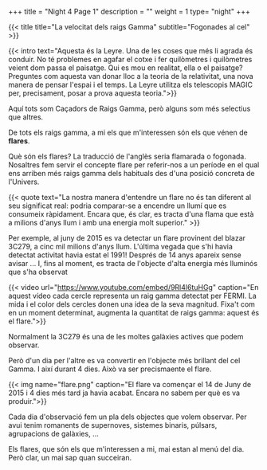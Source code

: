 +++
title = "Night 4 Page 1"
description = ""
weight = 1
type= "night"
+++

{{< title
    title="La velocitat dels raigs Gamma"
    subtitle="Fogonades al cel" >}}

{{< intro
    text="Aquesta és la Leyre. Una de les coses que més li agrada és conduir. No té problemes en agafar el cotxe i fer quilòmetres i quilòmetres veient dom passa el paisatge. Qui es mou en realitat, ella o el paisatge? Preguntes com aquesta van donar lloc a la teoria de la relativitat, una nova manera de pensar l'espai i el temps. La Leyre utilitza els telescopis MAGIC per, precisament, posar a prova aquesta teoria.">}}

Aquí tots som Caçadors de Raigs Gamma, però alguns som més selectius que altres.

De tots els raigs gamma, a mi els que m'interessen són els que vénen de **flares**.

Què són els flares? La traducció de l'anglès seria flamarada o fogonada. Nosaltres fem servir el concepte flare per referir-nos a un període en el qual ens arriben més raigs gamma dels habituals des d'una posició concreta de l'Univers.

{{< quote
    text="La nostra manera d'entendre un flare no és tan diferent al seu significat real: podria comparar-se a encendre un llumí que es consumeix ràpidament. Encara que, és clar, es tracta d'una flama que està a milions d'anys llum i amb una energia molt superior." >}}

Per exemple, al juny de 2015 es va detectar un flare provinent del blazar 3C279, a cinc mil milions d'anys llum. L'última vegada que s'hi havia detectat activitat havia estat el 1991! Després de 14 anys apareix sense avisar ... I, fins al moment, es tracta de l'objecte d'alta energia més lluminós que s'ha observat

{{< video url="https://www.youtube.com/embed/9Rl4l6tuHGg" caption="En aquest vídeo cada cercle representa un raig gamma detectat per FERMI. La mida i el color dels cercles donen una idea de la seva magnitud. Fixa't com en un moment determinat, augmenta la quantitat de raigs gamma: aquest és el flare.">}}

Normalment la 3C279 és una de les moltes galàxies actives que podem observar.

Però d'un dia per l'altre es va convertir en l'objecte més brillant del cel Gamma. I així durant 4 dies. Això va ser precismaente el flare.

{{< img name="flare.png" caption="El flare va començar el 14 de Juny de 2015 i 4 dies més tard ja havia acabat. Encara no sabem per què es va produir.">}}

Cada dia d'observació fem un pla dels objectes que volem observar. Per avui tenim romanents de supernoves, sistemes binaris, púlsars, agrupacions de galàxies, ...

Els flares, que són els que m'interessen a mi, mai estan al menú del dia. Però clar, un mai sap quan succeiran.

